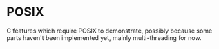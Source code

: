# POSIX

C features which require POSIX to demonstrate, possibly because some parts haven't been implemented yet, mainly multi-threading for now.
